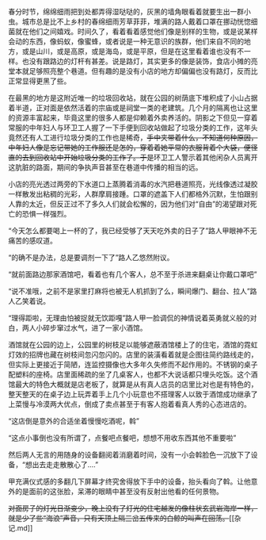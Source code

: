 春分时节，绵绵细雨把到处都弄得湿哒哒的，灰黑的墙角眼看着就要生出一群小虫。城市总是比不上乡村的春绵细雨芳草菲菲，堆满的路人戴着口罩在挪动恍惚细菌就在他们之间嬉戏。时间久了，看着看着感觉他们像是别样的生物，或是说某样会动的东西，像蚂蚁，像蜜蜂，或者说是一种无意识的族群，他们来自不同的地方，或是山川，或是高原，或是海岛，或是平原，但是在这里看着谁也没有不一样。也没有跟路边的灯杆有甚差。说是路灯，其实更多的像是装饰，食店小摊的亮堂本就足够照亮整个巷道。但有趣的是没有小店的地方却偏偏也没有路灯，反而比正常显得更黑了些。

在最黑的地方是这附近唯一的垃圾回收站，就在公园的树荫底下堆积成了小山占据着半道，正对面是依然活着的宗庙或是祠堂一类的老建筑。几个月的隔离也让这里的资源丰富起来，毕竟这里的很多人都是仰赖着外卖养活的。阴影之下但见一穿着常服的中年妇人与环卫工人握了一下手便到回收站做起了垃圾分类的工作，这年头竟然还有人工进行垃圾分类的工作也是稀奇，~~手中夹带着什么，不知道何种原因，中年妇人像是忘记带她的工作服还是怎的，穿着着她平常的衣服背着个大袋，便径直的去到回收站中开始垃圾分类的工作了。于是~~环卫工人警示着其他闲杂人员离开这肮脏的路面，期间的争执声音甚至在巷道中传播的相当的远。

小店的亮光透过两旁的下水道口上蒸腾着消毒的水汽把巷道照亮，光线像透过凝胶一样散发出粘稠的光彩，人群摩肩接踵。口罩的遮盖下人们都格外沉默，生怕跟别人靠的太近，但反正过不了多久人们就会松懈的，因为他们对“自由”的渴望跟对死亡的恐惧一样强烈。

“今天怎么都要喝上一杯的了，我已经受够了天天吃外卖的日子了”路人甲眼神不无痛苦的感叹道。

“的确不是办法，总是要调剂一下了”路人乙悠然附议。

“就前面路边那家酒馆吧，看着也有几个客人，总不至于杀进来翻桌让你戴口罩吧”

“说不准哦，之前不是家里打麻将也被无人机抓到了么，瞬间爆门、翻台、拉人”路人乙笑着说。

“理得距啦，无理由怕被捉就无饮距嘎”路人甲一脸调侃的神情说着英勇就义般的对白，两人小碎步窜过水气，进了一家小酒馆。

酒馆就在公园的边上，公园里的树枝足以能够遮蔽酒馆楼上了的住宅，酒馆的霓虹灯效的招牌也藏在树枝间忽闪忽闪的。店里的装潢看着就是企图往简约路线走的，但实际上更接近于简陋，连监控摄像也大多年久失修而不起作用的。不锈钢的桌子配塑料的座椅。店里面稀疏的坐了几桌客人，也都不大说话都只埋头吃饭。这个酒馆最大的特色大概就是店老板了，就算是从有真人店员的店里比对也是有特色的，整天整天的在桌子边上玩弄着手上几个小玩意也不搭理客人以致于酒馆成功继承了上菜慢与冷漠两大优点，倒成了卖点甚至于有客人抱着看真人秀的心态进店的。

“这店倒是意外的合适坐着慢慢吃酒呢，斡”

“这点小事倒也没有所谓了，点餐吧点餐吧，想想不用收东西其他不重要啦”

然后两人无言的用随身的设备翻阅着消磨着时间，没有一小会斡脸色一沉放下了设备，“想出去走走散散心了....”

甲充满仪式感的多翻几下屏幕才终究舍得放下手中的设备，抬头看向了斡。让他意外的是面前的这张脸，呆滞的眼睛中甚至没有反射出他看的任何景物。

~~对面房子的灯光日渐变少，晚上没有了灯光的住宅越发的像柱状玄武岩海岸一样，就是少了些“海浪”声音，只有天顶上隔三岔五传来的白鲸的叫声在回荡。~~[[杂记.md]]